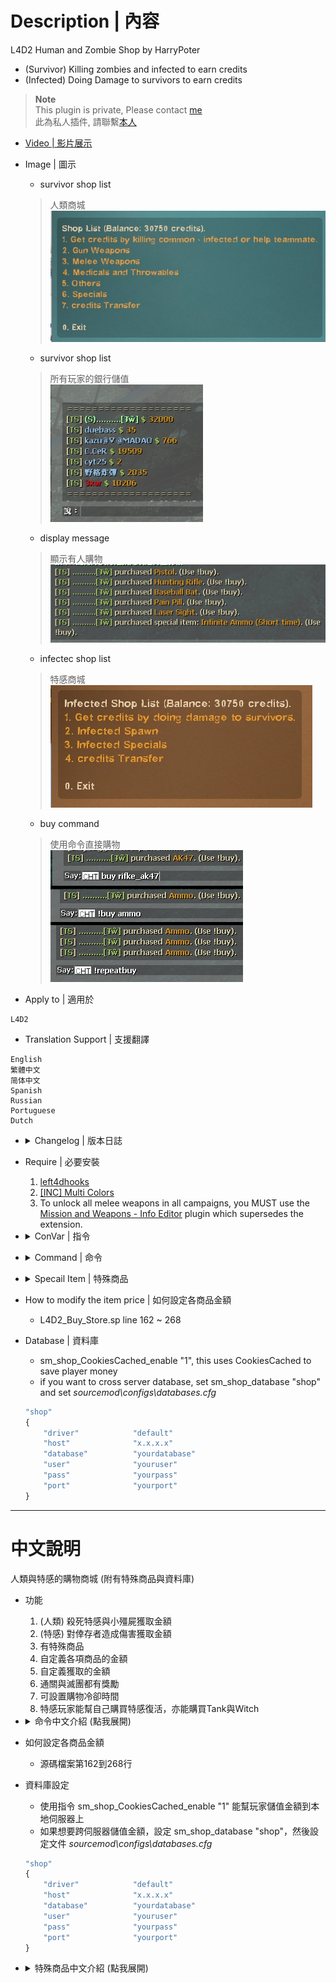 # Description | 內容
L4D2 Human and Zombie Shop by HarryPoter
* (Survivor) Killing zombies and infected to earn credits
* (Infected) Doing Damage to survivors to earn credits

> __Note__ <br/>
This plugin is private, Please contact [me](https://github.com/fbef0102/Game-Private_Plugin#私人插件列表-private-plugins-list)<br/>
此為私人插件, 請聯繫[本人](https://github.com/fbef0102/Game-Private_Plugin#私人插件列表-private-plugins-list)

* [Video | 影片展示](https://youtu.be/OkWg2p4VgBs)

* Image | 圖示
	* survivor shop list
	> 人類商城
	<br/>![L4D2_Buy_Store_1](image/L4D2_Buy_Store_1.jpg)
	* survivor shop list
	> 所有玩家的銀行儲值
	<br/>![L4D2_Buy_Store_2](image/L4D2_Buy_Store_2.jpg)
	* display message
	> 顯示有人購物
	<br/>![L4D2_Buy_Store_3](image/L4D2_Buy_Store_3.jpg)
	* infectec shop list
	> 特感商城
	<br/>![L4D2_Buy_Store_4](image/L4D2_Buy_Store_4.jpg)
	* buy command
	> 使用命令直接購物
	<br/>![L4D2_Buy_Store_5](image/L4D2_Buy_Store_5.jpg)

* Apply to | 適用於
```
L4D2
```

* Translation Support | 支援翻譯
```
English
繁體中文
简体中文
Spanish
Russian
Portuguese
Dutch
```

* <details><summary>Changelog | 版本日誌</summary>

	* v5.0 (2022-11-05)
		* Add Survivor/Infected Special items
		* Support Database

	* [4.6](https://github.com/fbef0102/L4D2-Plugins/tree/master/L4D2_Buy_Store)
		* Remke code
		* Translation Support
		* Add The last stand two melee
		* Unlock All weapons including M60, Grenade_Launcher, and CSS weapons
		* Unlock All items including cola, gnome and fireworkcrate
		* Add Infected Shop
		* You can earn credits by doing damage to survivors as an infected.
		* You can earn credits by helping each other as a survivor.
		* Save player's money with Cookies, it means that money can be saved to database across client connections, map changes and even server restarts.
		* Add short buy commands, directly buy item.
		* Repeat purchase item you bought last time.
		* Buy time cooldown, can't buy quickly.
		* No Special Item and database

	* v1.0
		* [By Explait](https://forums.alliedmods.net/showthread.php?t=322108)
</details>

* Require | 必要安裝
	1. [left4dhooks](https://forums.alliedmods.net/showthread.php?t=321696)
	2. [[INC] Multi Colors](https://forums.alliedmods.net/showthread.php?t=247770)
	3. To unlock all melee weapons in all campaigns, you MUST use the [Mission and Weapons - Info Editor](https://forums.alliedmods.net/showthread.php?t=310586) plugin which supersedes the extension.

* <details><summary>ConVar | 指令</summary>

	* cfg/sourcemod/L4D2_Buy_Store.cfg
		```php
		// If 1, use CookiesCached to save player money. Otherwise, the moeny will not be saved if player leaves the server.
		sm_shop_CookiesCached_enable "1"

		// Giving money for killing a boomer
		sm_shop_boomkilled "10"

		// Giving money for killing a charger
		sm_shop_chargerkilled "30"

		// Can not buy cola in these maps, separate by commas (no spaces). (0=All maps, Empty = none).
		sm_shop_cola_map_off "c1m2_streets"

		// Database to save money to.
		// empty = don't connect to database
		//  (MySQL & SQLite supported)
		sm_shop_database ""

		// Giving money for saving people with defibrillator
		sm_shop_defi_save "200"

		// Giving money to each alive survivor for mission accomplished award (final).
		sm_shop_final_mission_complete "3000"

		// Giving money to each infected player for wiping out survivors.
		sm_shop_final_mission_lost "300"

		// Can not buy gas can in these maps, separate by commas (no spaces). (0=All maps, Empty = none).
		sm_shop_gascan_map_off "c1m4_atrium,c6m3_port,c14m2_lighthouse"

		// Giving money for healing people with kit
		sm_shop_heal_teammate "100"

		// Giving money for saving incapacitated people. (No Hanging from legde)
		sm_shop_help_teammate_save "30"

		// Giving money for killing a hunter
		sm_shop_hunterkilled "20"

		// Cold Down Time in seconds an infected player can not buy again after player buys item. (0=off).
		sm_shop_infected_cooltime_block "30.0"

		// If 1, Enable shop for infected.
		sm_shop_infected_enable "1"

		// Giving money for incapacitating a survivor. (No Hanging from legde)
		sm_shop_infected_survivor_incap "30"

		// Giving money for killing a survivor.
		sm_shop_infected_survivor_killed "100"

		// Tank limit on the field before infected can buy a tank. (0=Can't buy Tank)
		sm_shop_infected_tank_limit "1"

		// Infected player must wait until survivors have left start safe area for at least X seconds to buy item. (0=Infected Shop available anytime)
		sm_shop_infected_wait_time "10"

		// Amount of seconds before a witch is kicked. (only remove witches bought by player in this plugin)
		sm_shop_infected_witch_lifespan "180"

		// Witch limit on the field before infected can buy a witch. (0=Can't buy Witch)
		sm_shop_infected_witch_limit "4"

		// How far away from survivors an infected can buy and spawn witch.
		sm_shop_infected_witch_spawn_safety_range "1250"

		// Giving money for killing a jockey
		sm_shop_jockeykilled "25"

		// Changes how 'You got credits by killing infected' Message displays. (0: Disable, 1:In chat, 2: In Hint Box, 3: In center text)
		sm_shop_kill_infected_announce_type "1"

		// Maximum money limit. (Money saved when map change/leaving server)
		sm_shop_max_moeny_limit "32000"

		// Numbers of real survivor and infected player require to active this plugin.
		sm_shop_player_require "4"

		// Giving money for killing a smoker
		sm_shop_smokerkilled "20"

		// How long could "Gain Adrenaline Power" state last for survivor special item.
		sm_shop_special_adrenaline_time "20"

		// How long could "Dead-Eyes" state last for survivor special item.
		sm_shop_special_dead_eyes_time "60"

		// How long could "Freeze-Infected" state last for survivor special item.
		sm_shop_special_freeze_time "20"

		// How long could "Immune Everything" last for infected special item.
		sm_shop_special_immune_everything_time "10"

		// How long could "Infinite Ammo" state last for survivor special item.
		sm_shop_special_infinite_ammo_time "20"

		// Max Air Jump Limit for survivor special item.
		sm_shop_special_max_jump_limit "3"

		// Giving money for killing a spitter
		sm_shop_spitterkilled "10"

		// Giving money to each alive survivor for mission accomplished award (non-final).
		sm_shop_stage_complete "400"

		// If 1, decrease money if survivor friendly fire each other. (1 hp = 1 dollar)
		sm_shop_survivor_TK_enable "1"

		// Cold Down Time in seconds a survivor player can not buy again after player buys item. (0=off).
		sm_shop_survivor_cooltime_block "5.0"

		// Giving one dollar money for hurting tank per X hp
		sm_shop_tank_hurt "40"

		// Giving money for killing a witch
		sm_shop_witchkilled "80"

		// Giving money for killing a zombie
		sm_shop_zombiekilled "1"
		```
</details>

* <details><summary>Command | 命令</summary>

	* **shop and buy (Short name available)**
		```php
		say "b [item_name]"
		sm_shop [item_name]
		sm_buy [item_name]
		sm_b [item_name]
		sm_money [item_name]
		sm_purchase [item_name]
		sm_market [item_name]
		sm_item [item_name]
		sm_items [item_name]
		sm_credit [item_name]
		sm_credits [item_name]
		```

		* say "!buy" or "b" to open shop menu
		* say "!buy rifle_ak47" or "b rifle_ak47" to directly buy Ak47 weapon
		* **short command list**
		> I won't add more short commands, don't ask
		```php
		Weapon
		{
			"!buy pistol" 				-> Pistol
			"!buy pistol_magnum"		-> Magnum
			"!buy pumpshotgun"			-> Pumpshotgun
			"!buy shotgun_chrome"		-> Chrome Shotgun
			"!buy smg"					-> Smg
			"!buy smg_silenced"			-> Silenced Smg
			"!buy smg_mp5"				-> MP5
			"!buy rifle"				-> Rifle
			"!buy rifle_ak47"			-> AK47
			"!buy rifle_desert"			-> Desert Rifle
			"!buy rifle_sg552"			-> SG552
			"!buy shotgun_spas"			-> Spas Shotgun
			"!buy autoshotgun"			-> Autoshotgun
			"!buy hunting_rifle"		-> Hunting Rifle
			"!buy sniper_military"		-> Military Sniper
			"!buy sniper_scout"			-> SCOUT
			"!buy sniper_awp"			-> AWP
			"!buy rifle_m60"			-> M60 Machine Gun
			"!buy grenade_launcher"		-> Grenade Launcher
		}

		Melee
		{
			"!buy chainsaw"				-> Chainsaw
			"!buy baseball_bat"			-> Baseball Bat
			"!buy cricket_bat"			-> Cricket Bat
			"!buy crowbar"				-> Crowbar
			"!buy electric_guitar"		-> Electric Guitar
			"!buy fireaxe"				-> Fire Axe
			"!buy frying_pan"			-> Frying Pan
			"!buy katana"				-> Katana
			"!buy machete"				-> Machete
			"!buy tonfa"				-> Tonfa
			"!buy golfclub"				-> Golf Club
			"!buy knife"				-> Knife
			"!buy pitchfork"			-> Pitchfork
			"!buy shovel"				-> Shovel
		}

		Medic and Throwable
		{
			"!buy health_100"			-> Health+100
			"!buy defibrillator"		-> Defibrillator
			"!buy first_aid_kit"		-> First Aid Kit
			"!buy pain_pills"			-> Pain Pill
			"!buy adrenaline"			-> Adrenaline
			"!buy pipe_bomb"			-> Pipe Bomb
			"!buy molotov"				-> Molotov
			"!buy vomitjar"				-> Vomitjar
		}

		Other
		{
			"!buy ammo"								-> Ammo
			"!buy laser_sight"						-> Laser Sight
			"!buy incendiary_ammo"					-> Incendiary Ammo
			"!buy explosive_ammo"					-> Explosive Ammo
			"!buy weapon_upgradepack_incendiary"	-> Incendiary Pack
			"!buy weapon_upgradepack_explosive"		-> Explosive Pack
			"!buy propanetank"						-> Propane Tank
			"!buy oxygentank"						-> Oxygen Tank
			"!buy fireworkcrate"					-> Firework Crate
			"!buy gascan"							-> Gascan
			"!buy cola_bottles"						-> Cola Bottles
			"!buy gnome"							-> Gnome
		}

		Survivor Special
		{
			"!buy Fire"						-> Fire Yourself
			"!buy Adrenaline_Power"			-> Gain Adrenaline Power
			"!buy Fire_Infeceted"			-> All Infected Gets On Fire
			"!buy Teleport"					-> Teleport to teammate
			"!buy Infinite_Ammo"			-> Infinite Ammo
			"!buy Dead_Eyes"				-> Dead-Eyes
			"!buy Kill_Commons"				-> Kill Commons
			"!buy Kill_Witches"				-> Kill Witches
			"!buy Jump+1"					-> Jump+1
			"!buy Heal_Survivors"			-> Heal Survivors
			"!buy No_FF"					-> No Friendly Fire
			"!buy Slay_Infected"			-> Slay Infected Attacker
			"!buy Respawn"					-> Respawn Alive
			"!buy Freeze_Infected"			-> Freeze-Infected
		}

		Infected Spawn
		{
			"!buy Suicide" 	-> Suicide
			"!buy Smoker" 	-> Smoker
			"!buy Boomer" 	-> Boomer
			"!buy Hunter" 	-> Hunter
			"!buy Spitter" 	-> Spitter
			"!buy Jockey" 	-> Jockey
			"!buy Charger" 	-> Charger
			"!buy Tank" 	-> Tank
		}

		Infected Special
		{
			"!buy Health" 	-> Full Health
			"!buy Teleport" -> Teleport to survivor
			"!buy Immune" 	-> Immune Everything
			"!buy Horde" 	-> Zombie Horde
			"!buy Witch" 	-> Witch
		}
		```
	* **repeat purchase item you bought last time**
		```php
		sm_repeatbuy
		sm_lastbuy
		```
	* **donate money to another player (Or use "Credits Transfer" in shop menu)**
		```php
		sm_pay <name> <money>
		sm_donate <name> <money>
		```
	* **See all players' or specific player's deposit**
		```php
		sm_inspectbank [name]
		sm_checkbank [name]
		sm_lookbank [name]
		sm_allbank [name]
		```
	* **Adm gives/reduces money (ADMFLAG_BAN)**
		```php
		sm_givemoney <name> <+-money>
		sm_givecredit <name> <+-money>
		```
	* **Adm removes player's all money (ADMFLAG_BAN)**
		```php
		sm_clearmoney <name>
		sm_deductmoney <name>
		```
</details>

* <details><summary>Specail Item | 特殊商品</summary>

	* **Survivor Shop**
		* Fire
		<br/>Description: Do you feel annoying that you are surrounded by common infecteds?
		No need to throw molotov or use melee, create fire around you!!

		* Fire Infeceted
		<br/>Description: Tank throws a rock on the roof and smoker uses his tongue from nowhere, buy this item to burn them all!!

		* Adrenaline_Power
		<br/>Description: Gain Adrenaline Power RIGHT NOW!! Move Faster and Save Faster

		* Teleport
		<br/>Description: Are you always alone and behind your team? Don't worry, buy this item to teleport back to your team.

		* Infinite Ammo
		<br/>Description: Just shoot the enemy and no need to reload your gun. Enjoy the fun

		* Dead Eyes
		<br/>Description: Special Infecteds always hide and seek, buy this item to see them all!!
		<br/>![Dead_Eyes](image/Dead_Eyes.jpg)
		
		* No Friendly Fire
		<br/>Description: Are you tired of stupid friendly fire ? You are gonna love this item.

		* Kill Commons
		<br/>Description: Hate zombies, hate horde? Kill them all

		* Kill Witches
		<br/>Description: No longer you hear witch crying!

		* Heal Survivors
		<br/>Description: Your teammates are all down, buy this item to bring your team back to fight again.. No Surrender !!!

		* Jump+1
		<br/>Description: Now you are super mario, jump and skip the path quickly.

		* Slay Infected Attacker
		<br/>Description: Smoker drags you, Hunter pounces you, Jockey rides on you, charger charges you, and you can't do anything. Now buy this item to slay the infected and be free again.

		* Respawn Alive
		<br/>Description: Dead person isn't a good survivor, activate spell card: Dead Reborn

		* Ice World
		<br/>Description: Freeze All Infected, they can't move and attack. The most powerful item :D
		<br/>![Ice_World](image/Ice_World.jpg)

	* **Infected Shop**
		* Full Health
		<br/>Description: You can have second chance.

		* Zombie Horde
		<br/>Description: Mob Incoming !!! Keep survivors busy.

		* Spawn Witch
		<br/>Description: Choose your location wisely and spawn a witch, survivors will feel very hard to complete the mission.
		<br/>![Spawn_Witch](image/Spawn_Witch.jpg)

		* Teleport
		<br/>Description: Do you want to attack immediately? Give survivors a surprise !

		* God Mode
		<br/>Description: Being immune every damage from survivors, they can't stumble you, they can't shove you. No one can stop you, You are THE GOD!
		<br/>![God_Mode](image/God_Mode.jpg)
</details>

* How to modify the item price | 如何設定各商品金額
	* L4D2_Buy_Store.sp line 162 ~ 268

* Database | 資料庫
	* sm_shop_CookiesCached_enable "1", this uses CookiesCached to save player money
	* if you want to cross server database, set sm_shop_database "shop" and set *sourcemod\configs\databases.cfg*
	```php
	"shop"
	{
		"driver"			"default"
		"host"				"x.x.x.x"
		"database"			"yourdatabase"
		"user"				"youruser"
		"pass"				"yourpass"
		"port"				"yourport"
	}
	```

- - - -
# 中文說明
人類與特感的購物商城 (附有特殊商品與資料庫)

* 功能
	1. (人類) 殺死特感與小殭屍獲取金額
	2. (特感) 對倖存者造成傷害獲取金額
	3. 有特殊商品
	4. 自定義各項商品的金額
	5. 自定義獲取的金額
	6. 通關與滅團都有獎勵
	7. 可設置購物冷卻時間
	8. 特感玩家能幫自己購買特感復活，亦能購買Tank與Witch

* <details><summary>命令中文介紹 (點我展開)</summary>

	* **購物商城**
		```php
		say "b [item_name]"
		sm_shop [item_name]
		sm_buy [item_name]
		sm_b [item_name]
		sm_money [item_name]
		sm_purchase [item_name]
		sm_market [item_name]
		sm_item [item_name]
		sm_items [item_name]
		sm_credit [item_name]
		sm_credits [item_name]
		```

		* 聊天視窗打 !buy 或 b 開啟商城列表
		* 聊天視窗打 !buy rifle_ak47 或 b rifle_ak47 直接購買AK47槍
		* **購物短名列表**
		> 我不會增加更多短名，不要問
		```php
		Weapon
		{
			"!buy pistol" 				-> Pistol
			"!buy pistol_magnum"		-> Magnum
			"!buy pumpshotgun"			-> Pumpshotgun
			"!buy shotgun_chrome"		-> Chrome Shotgun
			"!buy smg"					-> Smg
			"!buy smg_silenced"			-> Silenced Smg
			"!buy smg_mp5"				-> MP5
			"!buy rifle"				-> Rifle
			"!buy rifle_ak47"			-> AK47
			"!buy rifle_desert"			-> Desert Rifle
			"!buy rifle_sg552"			-> SG552
			"!buy shotgun_spas"			-> Spas Shotgun
			"!buy autoshotgun"			-> Autoshotgun
			"!buy hunting_rifle"		-> Hunting Rifle
			"!buy sniper_military"		-> Military Sniper
			"!buy sniper_scout"			-> SCOUT
			"!buy sniper_awp"			-> AWP
			"!buy rifle_m60"			-> M60 Machine Gun
			"!buy grenade_launcher"		-> Grenade Launcher
		}

		Melee
		{
			"!buy chainsaw"				-> Chainsaw
			"!buy baseball_bat"			-> Baseball Bat
			"!buy cricket_bat"			-> Cricket Bat
			"!buy crowbar"				-> Crowbar
			"!buy electric_guitar"		-> Electric Guitar
			"!buy fireaxe"				-> Fire Axe
			"!buy frying_pan"			-> Frying Pan
			"!buy katana"				-> Katana
			"!buy machete"				-> Machete
			"!buy tonfa"				-> Tonfa
			"!buy golfclub"				-> Golf Club
			"!buy knife"				-> Knife
			"!buy pitchfork"			-> Pitchfork
			"!buy shovel"				-> Shovel
		}

		Medic and Throwable
		{
			"!buy health_100"			-> Health+100
			"!buy defibrillator"		-> Defibrillator
			"!buy first_aid_kit"		-> First Aid Kit
			"!buy pain_pills"			-> Pain Pill
			"!buy adrenaline"			-> Adrenaline
			"!buy pipe_bomb"			-> Pipe Bomb
			"!buy molotov"				-> Molotov
			"!buy vomitjar"				-> Vomitjar
		}

		Other
		{
			"!buy ammo"								-> Ammo
			"!buy laser_sight"						-> Laser Sight
			"!buy incendiary_ammo"					-> Incendiary Ammo
			"!buy explosive_ammo"					-> Explosive Ammo
			"!buy weapon_upgradepack_incendiary"	-> Incendiary Pack
			"!buy weapon_upgradepack_explosive"		-> Explosive Pack
			"!buy propanetank"						-> Propane Tank
			"!buy oxygentank"						-> Oxygen Tank
			"!buy fireworkcrate"					-> Firework Crate
			"!buy gascan"							-> Gascan
			"!buy cola_bottles"						-> Cola Bottles
			"!buy gnome"							-> Gnome
		}

		Survivor Special
		{
			"!buy Fire"						-> Fire Yourself
			"!buy Adrenaline_Power"			-> Gain Adrenaline Power
			"!buy Fire_Infeceted"			-> All Infected Gets On Fire
			"!buy Teleport"					-> Teleport to teammate
			"!buy Infinite_Ammo"			-> Infinite Ammo
			"!buy Dead_Eyes"				-> Dead-Eyes
			"!buy Kill_Commons"				-> Kill Commons
			"!buy Kill_Witches"				-> Kill Witches
			"!buy Jump+1"					-> Jump+1
			"!buy Heal_Survivors"			-> Heal Survivors
			"!buy No_FF"					-> No Friendly Fire
			"!buy Slay_Infected"			-> Slay Infected Attacker
			"!buy Respawn"					-> Respawn Alive
			"!buy Freeze_Infected"			-> Freeze-Infected
		}

		Infected Spawn
		{
			"!buy Suicide" 	-> Suicide
			"!buy Smoker" 	-> Smoker
			"!buy Boomer" 	-> Boomer
			"!buy Hunter" 	-> Hunter
			"!buy Spitter" 	-> Spitter
			"!buy Jockey" 	-> Jockey
			"!buy Charger" 	-> Charger
			"!buy Tank" 	-> Tank
		}

		Infected Special
		{
			"!buy Health" 	-> Full Health
			"!buy Teleport" -> Teleport to survivor
			"!buy Immune" 	-> Immune Everything
			"!buy Horde" 	-> Zombie Horde
			"!buy Witch" 	-> Witch
		}
		```
	* **重複購買上次的商品**
		```php
		sm_repeatbuy
		sm_lastbuy
		```
	* **捐贈金額給其他人 (或在商城列表使用"金錢轉移")**
		```php
		sm_pay <name> <money>
		sm_donate <name> <money>
		```
	* **查看所有玩家的銀行儲值**
		```php
		sm_inspectbank [name]
		sm_checkbank [name]
		sm_lookbank [name]
		sm_allbank [name]
		```
	* **管理員打錢 (權限：ADMFLAG_BAN)**
		```php
		sm_givemoney <name> <+-money>
		sm_givecredit <name> <+-money>
		```
	* **管理員沒收玩家的金錢 (權限：ADMFLAG_BAN)**
		```php
		sm_clearmoney <name>
		sm_deductmoney <name>
		```
</details>

* 如何設定各商品金額
	* 源碼檔案第162到268行

* 資料庫設定
	* 使用指令 sm_shop_CookiesCached_enable "1" 能幫玩家儲值金額到本地伺服器上
	* 如果想要跨伺服器儲值金額，設定 sm_shop_database "shop"，然後設定文件 *sourcemod\configs\databases.cfg*
	```php
	"shop"
	{
		"driver"			"default"
		"host"				"x.x.x.x"
		"database"			"yourdatabase"
		"user"				"youruser"
		"pass"				"yourpass"
		"port"				"yourport"
	}
	```

* <details><summary>特殊商品中文介紹 (點我展開)</summary>

	* **人類商品**
		* 振火神通
		<br/>說明: 原地著火

		* 炎之呼吸
		<br/>說明: 所有特感著火

		* 注射興奮劑 (短暫時間)
		<br/>說明: 直接獲得腎上腺素效果

		* 飛雷神之術
		<br/>說明: 傳送到附近的隊友身上

		* 無限子彈 (短暫時間)

		* 心靈透視
		<br/>說明: 直接看到特感與小殭屍位置
		<br/>![Dead_Eyes](image/Dead_Eyes.jpg)
		
		* 不會造成與受到友傷 (當前回合)

		* 殺死所有普通殭屍

		* 殺死所有Witch

		* 團隊治癒+100

		* 超級瑪利歐 跳躍+1 (當前回合)
		<br/>說明: 空中二段跳

		* 處死攻擊你的特感

		* 魔法卡: 死者甦醒
		<br/>說明: 從死亡狀態直接復活

		* 冰凍世界 (短暫時間)
		<br/>說明: 凍結所有特感，所有特感均不能移動與攻擊
		<br/>![Ice_World](image/Ice_World.jpg)

	* **特感商品**
		* 滿血回復

		* 屍潮降臨

		* 召喚Witch (在你的位置上)
		<br/>![Spawn_Witch](image/Spawn_Witch.jpg)

		* 異時空傳送門
		<br/>說明: 直接傳送到人類身上

		* "God 上帝模式 (短暫時間)
		<br/>說明: 不會被震暈、不會被推開、不會受傷，無人能擋
		<br/>![God_Mode](image/God_Mode.jpg)
</details>




